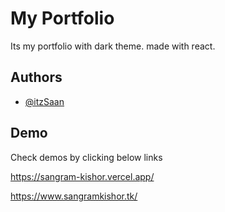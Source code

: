 
# My Portfolio

Its my portfolio with dark theme. made with react.


## Authors

- [@itzSaan](https://github.com/itzSaan)


## Demo

Check demos by clicking below links

https://sangram-kishor.vercel.app/

https://www.sangramkishor.tk/
